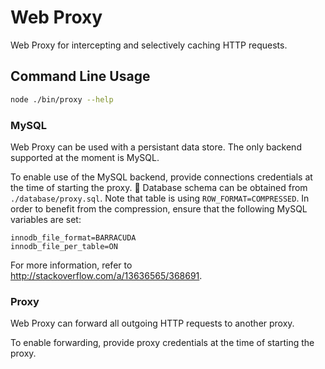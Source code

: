 # Web Proxy

Web Proxy for intercepting and selectively caching HTTP requests.

## Command Line Usage

```sh
node ./bin/proxy --help
```

### MySQL

Web Proxy can be used with a persistant data store. The only backend supported at the moment is MySQL.

To enable use of the MySQL backend, provide connections credentials at the time of starting the proxy.

Database schema can be obtained from `./database/proxy.sql`. Note that table is using `ROW_FORMAT=COMPRESSED`. In order to benefit from the compression, ensure that the following MySQL variables are set:

```
innodb_file_format=BARRACUDA
innodb_file_per_table=ON
```

For more information, refer to http://stackoverflow.com/a/13636565/368691.

### Proxy

Web Proxy can forward all outgoing HTTP requests to another proxy.

To enable forwarding, provide proxy credentials at the time of starting the proxy.